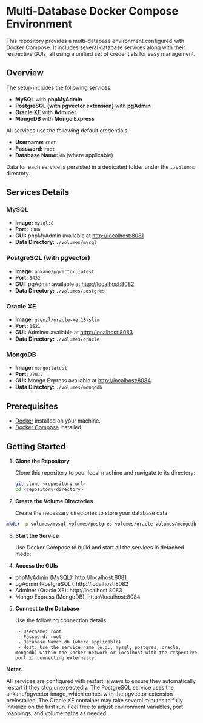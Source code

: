 # Multi-Database Docker Compose Environment

This repository provides a multi-database environment configured with Docker Compose. It includes several database services along with their respective GUIs, all using a unified set of credentials for easy management.

## Overview

The setup includes the following services:

- **MySQL** with **phpMyAdmin**
- **PostgreSQL (with pgvector extension)** with **pgAdmin**
- **Oracle XE** with **Adminer**
- **MongoDB** with **Mongo Express**

All services use the following default credentials:
- **Username:** `root`
- **Password:** `root`
- **Database Name:** `db` (where applicable)

Data for each service is persisted in a dedicated folder under the `./volumes` directory.

## Services Details

### MySQL
- **Image:** `mysql:8`
- **Port:** `3306`
- **GUI:** phpMyAdmin available at [http://localhost:8081](http://localhost:8081)
- **Data Directory:** `./volumes/mysql`

### PostgreSQL (with pgvector)
- **Image:** `ankane/pgvector:latest`
- **Port:** `5432`
- **GUI:** pgAdmin available at [http://localhost:8082](http://localhost:8082)
- **Data Directory:** `./volumes/postgres`

### Oracle XE
- **Image:** `gvenzl/oracle-xe:18-slim`
- **Port:** `1521`
- **GUI:** Adminer available at [http://localhost:8083](http://localhost:8083)
- **Data Directory:** `./volumes/oracle`

### MongoDB
- **Image:** `mongo:latest`
- **Port:** `27017`
- **GUI:** Mongo Express available at [http://localhost:8084](http://localhost:8084)
- **Data Directory:** `./volumes/mongodb`

## Prerequisites

- [Docker](https://www.docker.com/get-started) installed on your machine.
- [Docker Compose](https://docs.docker.com/compose/install/) installed.

## Getting Started

1. **Clone the Repository**

   Clone this repository to your local machine and navigate to its directory:

   ```bash
   git clone <repository-url>
   cd <repository-directory>

2. **Create the Volume Directories**

   Create the necessary directories to store your database data:

```bash
mkdir -p volumes/mysql volumes/postgres volumes/oracle volumes/mongodb
```

3. **Start the Service**

    Use Docker Compose to build and start all the services in detached mode:

4. **Access the GUIs**

- phpMyAdmin (MySQL): http://localhost:8081
- pgAdmin (PostgreSQL): http://localhost:8082
- Adminer (Oracle XE): http://localhost:8083
- Mongo Express (MongoDB): http://localhost:8084

5. **Connect to the Database**

    Use the following connection details:

        - Username: root
        - Password: root
        - Database Name: db (where applicable)
        - Host: Use the service name (e.g., mysql, postgres, oracle, mongodb) within the Docker network or localhost with the respective port if connecting externally.

**Notes**

All services are configured with restart: always to ensure they automatically restart if they stop unexpectedly.
The PostgreSQL service uses the ankane/pgvector image, which comes with the pgvector extension preinstalled.
The Oracle XE container may take several minutes to fully initialize on the first run.
Feel free to adjust environment variables, port mappings, and volume paths as needed.